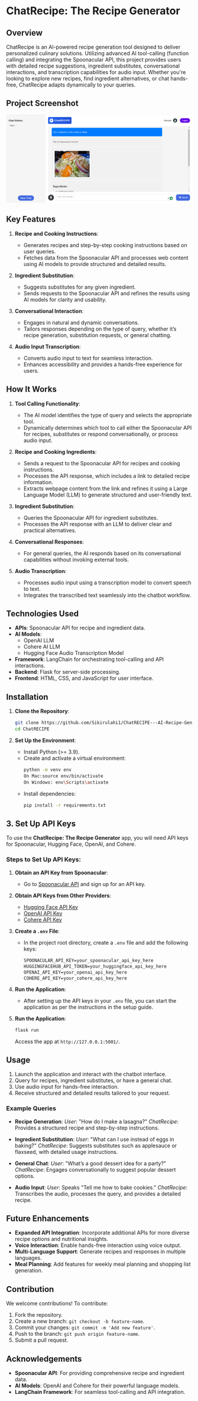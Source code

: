 # ChatRecipe: The Recipe Generator

## Overview
ChatRecipe is an AI-powered recipe generation tool designed to deliver personalized culinary solutions. Utilizing advanced AI tool-calling (function calling) and integrating the Spoonacular API, this project provides users with detailed recipe suggestions, ingredient substitutes, conversational interactions, and transcription capabilities for audio input. Whether you're looking to explore new recipes, find ingredient alternatives, or chat hands-free, ChatRecipe adapts dynamically to your queries.

## Project Screenshot
![alt text](image.png)

## Key Features
1. **Recipe and Cooking Instructions**:
   - Generates recipes and step-by-step cooking instructions based on user queries.
   - Fetches data from the Spoonacular API and processes web content using AI models to provide structured and detailed results.

2. **Ingredient Substitution**:
   - Suggests substitutes for any given ingredient.
   - Sends requests to the Spoonacular API and refines the results using AI models for clarity and usability.

3. **Conversational Interaction**:
   - Engages in natural and dynamic conversations.
   - Tailors responses depending on the type of query, whether it’s recipe generation, substitution requests, or general chatting.

4. **Audio Input Transcription**:
   - Converts audio input to text for seamless interaction.
   - Enhances accessibility and provides a hands-free experience for users.

## How It Works
1. **Tool Calling Functionality**:
   - The AI model identifies the type of query and selects the appropriate tool.
   - Dynamically determines which tool to call either the Spoonacular API for recipes, substitutes or respond conversationally, or process audio input.

2. **Recipe and Cooking Ingredients**:
   - Sends a request to the Spoonacular API for recipes and cooking instructions.
   - Processes the API response, which includes a link to detailed recipe information.
   - Extracts webpage content from the link and refines it using a Large Language Model (LLM) to generate structured and user-friendly text.

3. **Ingredient Substitution**:
   - Queries the Spoonacular API for ingredient substitutes.
   - Processes the API response with an LLM to deliver clear and practical alternatives.

4. **Conversational Responses**:
   - For general queries, the AI responds based on its conversational capabilities without invoking external tools.

5. **Audio Transcription**:
   - Processes audio input using a transcription model to convert speech to text.
   - Integrates the transcribed text seamlessly into the chatbot workflow.

## Technologies Used
- **APIs**: Spoonacular API for recipe and ingredient data.
- **AI Models**:
  - OpenAI LLM
  - Cohere AI LLM
  - Hugging Face Audio Transcription Model
- **Framework**: LangChain for orchestrating tool-calling and API interactions.
- **Backend**: Flask for server-side processing.
- **Frontend**: HTML, CSS, and JavaScript for user interface.

## Installation
1. **Clone the Repository**:
   ```bash
   git clone https://github.com/Sikirulahi1/ChatRECIPE---AI-Recipe-Generator.git
   cd ChatRECIPE
   ```

2. **Set Up the Environment**:
   - Install Python (>= 3.9).
   - Create and activate a virtual environment:
     ```bash
     python -m venv env
     On Mac:source env/bin/activate
     On Windows: env\Scripts\activate
     ```
   - Install dependencies:
     ```bash
     pip install -r requirements.txt
     ```


## 3. Set Up API Keys

To use the **ChatRecipe: The Recipe Generator** app, you will need API keys for Spoonacular, Hugging Face, OpenAI, and Cohere.

### Steps to Set Up API Keys:

1. **Obtain an API Key from Spoonacular**:
   - Go to [Spoonacular API](https://spoonacular.com/food-api) and sign up for an API key.

2. **Obtain API Keys from Other Providers**:
   - [Hugging Face API Key](https://huggingface.co/settings/tokens)
   - [OpenAI API Key](https://platform.openai.com/account/api-keys)
   - [Cohere API Key](https://cohere.ai)

3. **Create a `.env` File**:
   - In the project root directory, create a `.env` file and add the following keys:
     ```env
     SPOONACULAR_API_KEY=your_spoonacular_api_key_here
     HUGGINGFACEHUB_API_TOKEN=your_huggingface_api_key_here
     OPENAI_API_KEY=your_openai_api_key_here
     COHERE_API_KEY=your_cohere_api_key_here
     ```

4. **Run the Application**:
   - After setting up the API keys in your `.env` file, you can start the application as per the instructions in the setup guide.


4. **Run the Application**:
   ```bash
   flask run
   ```
   Access the app at `http://127.0.0.1:5001/`.

## Usage
1. Launch the application and interact with the chatbot interface.
2. Query for recipes, ingredient substitutes, or have a general chat.
3. Use audio input for hands-free interaction.
4. Receive structured and detailed results tailored to your request.

### Example Queries
- **Recipe Generation**:
  *User*: "How do I make a lasagna?"
  *ChatRecipe*: Provides a structured recipe and step-by-step instructions.

- **Ingredient Substitution**:
  *User*: "What can I use instead of eggs in baking?"
  *ChatRecipe*: Suggests substitutes such as applesauce or flaxseed, with detailed usage instructions.

- **General Chat**:
  *User*: "What’s a good dessert idea for a party?"
  *ChatRecipe*: Engages conversationally to suggest popular dessert options.

- **Audio Input**:
  *User*: Speaks "Tell me how to bake cookies."
  *ChatRecipe*: Transcribes the audio, processes the query, and provides a detailed recipe.

## Future Enhancements
- **Expanded API Integration**: Incorporate additional APIs for more diverse recipe options and nutritional insights.
- **Voice Interaction**: Enable hands-free interaction using voice output.
- **Multi-Language Support**: Generate recipes and responses in multiple languages.
- **Meal Planning**: Add features for weekly meal planning and shopping list generation.

## Contribution
We welcome contributions! To contribute:
1. Fork the repository.
2. Create a new branch: `git checkout -b feature-name`.
3. Commit your changes: `git commit -m 'Add new feature'`.
4. Push to the branch: `git push origin feature-name`.
5. Submit a pull request.

<!-- ## License
This project is licensed under the [MIT License](LICENSE). -->

## Acknowledgements
- **Spoonacular API**: For providing comprehensive recipe and ingredient data.
- **AI Models**: OpenAI and Cohere for their powerful language models.
- **LangChain Framework**: For seamless tool-calling and API integration.


